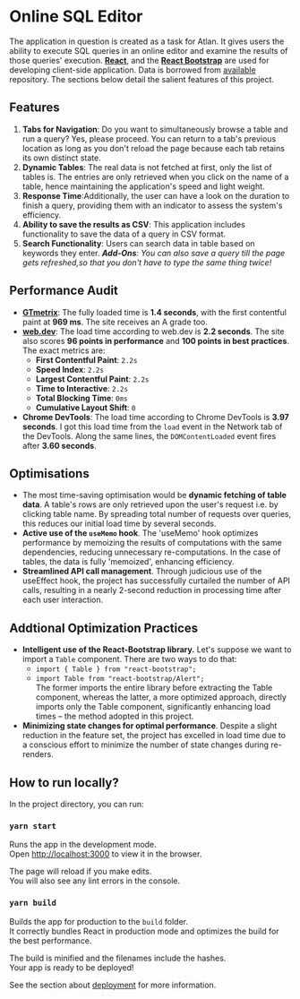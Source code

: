 # Online SQL Editor

The application in question is created as a task for Atlan. It gives users the ability to execute SQL queries in an online editor and examine the results of those queries' execution.
**[React](https://reactjs.org/)**, and the **[React Bootstrap](https://react-bootstrap.github.io/)** are used for developing client-side application. Data is borrowed from [available](https://github.com/graphql-compose/graphql-compose-examples/tree/master/examples/northwind/data/csv) repository. The sections below detail the salient features of this project.

## Features

1. **Tabs for Navigation**: Do you want to simultaneously browse a table and run a query? Yes, please proceed. You can return to a tab's previous location as long as you don't reload the page because each tab retains its own distinct state.
2. **Dynamic Tables**: The real data is not fetched at first, only the list of tables is. The entries are only retrieved when you click on the name of a table, hence maintaining the application's speed and light weight.
3. **Response Time**:Additionally, the user can have a look on the duration to finish a query, providing them with an indicator to assess the system's efficiency.
4. **Ability to save the results as CSV**: This application includes functionality to save the data of a query in CSV format.
5. **Search Functionality**: Users can search data in table based on keywords they enter.
    _**Add-Ons**: You can also save a query till the page gets refreshed,so that you don't have to type the same thing twice!_

## Performance Audit

- **[GTmetrix](https://gtmetrix.com/)**: The fully loaded time is **1.4 seconds**, with the first contentful paint at **969 ms**. The site receives an A grade too.
- **[web.dev](https://web.dev/measure)**: The load time according to web.dev is **2.2 seconds**. The site also scores **96 points in performance** and **100 points in best practices**. The exact metrics are:
  - **First Contentful Paint**: `2.2s`
  - **Speed Index**: `2.2s`
  - **Largest Contentful Paint**: `2.2s`
  - **Time to Interactive**: `2.2s`
  - **Total Blocking Time**: `0ms`
  - **Cumulative Layout Shift**: `0`
- **Chrome DevTools**: The load time according to Chrome DevTools is **3.97 seconds**. I got this load time from the `load` event in the Network tab of the DevTools. Along the same lines, the `DOMContentLoaded` event fires after **3.60 seconds**.


## Optimisations
- The most time-saving optimisation would be **dynamic fetching of table data**. A table's rows are only retrieved upon the user's request i.e. by clicking table name. By spreading total number of requests over queries, this reduces our initial load time by several seconds.
- **Active use of the `useMemo` hook**. The 'useMemo' hook optimizes performance by memoizing the results of computations with the same dependencies, reducing unnecessary re-computations. In the case of tables, the data is fully 'memoized', enhancing efficiency.
- **Streamlined API call management**. Through judicious use of the useEffect hook, the project has successfully curtailed the number of API calls, resulting in a nearly 2-second reduction in processing time after each user interaction.

## Addtional Optimization Practices
- **Intelligent use of the React-Bootstrap library.** Let's suppose we want to import a `Table` component. There are two ways to do that:
  - `import { Table } from "react-bootstrap";`
  - `import Table from "react-bootstrap/Alert";`   
The former imports the entire library before extracting the Table component, whereas the latter, a more optimized approach, directly imports only the Table component, significantly enhancing load times – the method adopted in this project.
- **Minimizing state changes for optimal performance**. Despite a slight reduction in the feature set, the project has excelled in load time due to a conscious effort to minimize the number of state changes during re-renders. 

## How to run locally?

In the project directory, you can run:

### `yarn start`

Runs the app in the development mode.\
Open [http://localhost:3000](http://localhost:3000) to view it in the browser.

The page will reload if you make edits.\
You will also see any lint errors in the console.

### `yarn build`

Builds the app for production to the `build` folder.\
It correctly bundles React in production mode and optimizes the build for the best performance.

The build is minified and the filenames include the hashes.\
Your app is ready to be deployed!

See the section about [deployment](https://facebook.github.io/create-react-app/docs/deployment) for more information.
